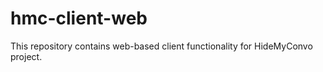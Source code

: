 hmc-client-web
==============

This repository contains web-based client functionality for HideMyConvo project.
